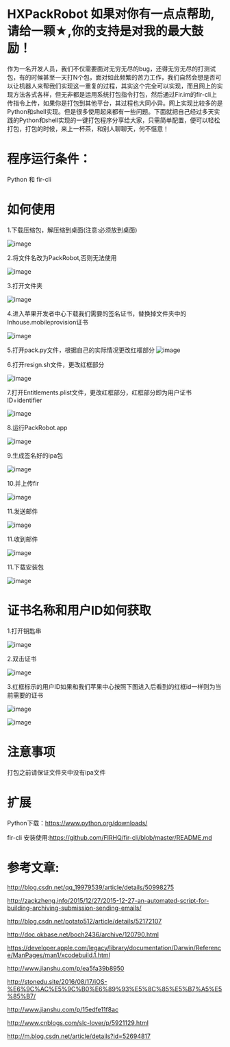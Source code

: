 # HXPackRobot 如果对你有一点点帮助,请给一颗★,你的支持是对我的最大鼓励！

作为一名开发人员，我们不仅需要面对无穷无尽的bug，还得无穷无尽的打测试包，有的时候甚至一天打N个包，面对如此频繁的苦力工作，我们自然会想是否可以让机器人来帮我们实现这一重复的过程，其实这个完全可以实现，而且网上的实现方法各式各样，但无非都是运用系统打包指令打包，然后通过Fir.im的fir-cli上传指令上传，如果你是打包到其他平台，其过程也大同小异。网上实现比较多的是Python和shell实现。但是很多使用起来都有一些问题。下面就把自己经过多天实践的Python和shell实现的一键打包程序分享给大家，只需简单配置，便可以轻松打包，打包的时候，来上一杯茶，和别人聊聊天，何不惬意！

# 程序运行条件：
Python 和 fir-cli

# 如何使用

1.下载压缩包，解压缩到桌面(注意:必须放到桌面)

![image](https://github.com/huangxuan518/HXPackRobot/blob/master/%E8%AF%B4%E6%98%8E%E5%9B%BE/1.png)

2.将文件名改为PackRobot,否则无法使用

![image](https://github.com/huangxuan518/HXPackRobot/blob/master/%E8%AF%B4%E6%98%8E%E5%9B%BE/2.png)

3.打开文件夹

![image](https://github.com/huangxuan518/HXPackRobot/blob/master/%E8%AF%B4%E6%98%8E%E5%9B%BE/3.png)

4.进入苹果开发者中心下载我们需要的签名证书，替换掉文件夹中的Inhouse.mobileprovision证书

![image](https://github.com/huangxuan518/HXPackRobot/blob/master/%E8%AF%B4%E6%98%8E%E5%9B%BE/10.png)

5.打开pack.py文件，根据自己的实际情况更改红框部分
![image](https://github.com/huangxuan518/HXPackRobot/blob/master/%E8%AF%B4%E6%98%8E%E5%9B%BE/6.png)

6.打开resign.sh文件，更改红框部分

![image](https://github.com/huangxuan518/HXPackRobot/blob/master/%E8%AF%B4%E6%98%8E%E5%9B%BE/4.png)

7.打开Entitlements.plist文件，更改红框部分，红框部分即为用户证书ID+identifier

![image](https://github.com/huangxuan518/HXPackRobot/blob/master/%E8%AF%B4%E6%98%8E%E5%9B%BE/5.png)

8.运行PackRobot.app

![image](https://github.com/huangxuan518/HXPackRobot/blob/master/%E8%AF%B4%E6%98%8E%E5%9B%BE/13.png)

9.生成签名好的ipa包

![image](https://github.com/huangxuan518/HXPackRobot/blob/master/%E8%AF%B4%E6%98%8E%E5%9B%BE/14.png)

10.并上传fir

![image](https://github.com/huangxuan518/HXPackRobot/blob/master/%E8%AF%B4%E6%98%8E%E5%9B%BE/15.png)

11.发送邮件

![image](https://github.com/huangxuan518/HXPackRobot/blob/master/%E8%AF%B4%E6%98%8E%E5%9B%BE/16.png)

11.收到邮件

![image](https://github.com/huangxuan518/HXPackRobot/blob/master/%E8%AF%B4%E6%98%8E%E5%9B%BE/17.png)

11.下载安装包

![image](https://github.com/huangxuan518/HXPackRobot/blob/master/%E8%AF%B4%E6%98%8E%E5%9B%BE/18.png)

# 证书名称和用户ID如何获取

1.打开钥匙串

![image](https://github.com/huangxuan518/HXPackRobot/blob/master/%E8%AF%B4%E6%98%8E%E5%9B%BE/11.png)

2.双击证书

![image](https://github.com/huangxuan518/HXPackRobot/blob/master/%E8%AF%B4%E6%98%8E%E5%9B%BE/12.png)

3.红框标示的用户ID如果和我们苹果中心按照下图进入后看到的红框id一样则为当前需要的证书

![image](https://github.com/huangxuan518/HXPackRobot/blob/master/%E8%AF%B4%E6%98%8E%E5%9B%BE/8.png)

![image](https://github.com/huangxuan518/HXPackRobot/blob/master/%E8%AF%B4%E6%98%8E%E5%9B%BE/9.png)

# 注意事项

打包之前请保证文件夹中没有ipa文件

# 扩展

Python下载：https://www.python.org/downloads/

fir-cli 安装使用:https://github.com/FIRHQ/fir-cli/blob/master/README.md 

# 参考文章:

http://blog.csdn.net/qq_19979539/article/details/50998275

http://zackzheng.info/2015/12/27/2015-12-27-an-automated-script-for-building-archiving-submission-sending-emails/

http://blog.csdn.net/potato512/article/details/52172107

http://doc.okbase.net/boch2436/archive/120790.html

https://developer.apple.com/legacy/library/documentation/Darwin/Reference/ManPages/man1/xcodebuild.1.html

http://www.jianshu.com/p/ea5fa39b8950

http://stonedu.site/2016/08/17/iOS-%E6%9C%AC%E5%9C%B0%E6%89%93%E5%8C%85%E5%B7%A5%E5%85%B7/

http://www.jianshu.com/p/15edfe11f8ac

http://www.cnblogs.com/slc-lover/p/5921129.html

http://m.blog.csdn.net/article/details?id=52694817

